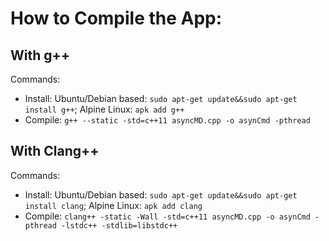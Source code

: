 # How to Compile the App:
## With g++
Commands:
- Install: Ubuntu/Debian based: `sudo apt-get update&&sudo apt-get install g++`; Alpine Linux: `apk add g++`
- Compile: `g++ --static -std=c++11 asyncMD.cpp -o asynCmd -pthread`

## With Clang++
Commands:
- Install: Ubuntu/Debian based: `sudo apt-get update&&sudo apt-get install clang`; Alpine Linux: `apk add clang`
- Compile: `clang++ -static -Wall -std=c++11 asyncMD.cpp -o asynCmd -pthread -lstdc++ -stdlib=libstdc++`